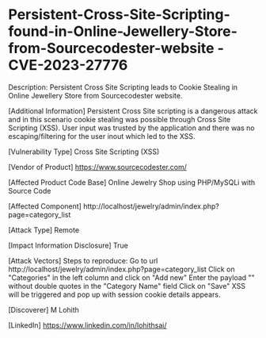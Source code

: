# Persistent-Cross-Site-Scripting-found-in-Online-Jewellery-Store-from-Sourcecodester-website - CVE-2023-27776

Description: Persistent Cross Site Scripting leads to Cookie Stealing in Online Jewellery Store from Sourcecodester website.

[Additional Information] Persistent Cross Site scripting is a dangerous attack and in this scenario cookie stealing was possible through Cross Site Scripting (XSS). User input was trusted by the application and there was no escaping/filtering for the user inout which led to the XSS.

[Vulnerability Type] Cross Site Scripting (XSS)

[Vendor of Product] https://www.sourcecodester.com/

[Affected Product Code Base] Online Jewelry Shop using PHP/MySQLi with Source Code

[Affected Component] http://localhost/jewelry/admin/index.php?page=category_list

[Attack Type] Remote

[Impact Information Disclosure] True

[Attack Vectors] Steps to reproduce: 
Go to url http://localhost/jewelry/admin/index.php?page=category_list 
Click on "Categories" in the left column and click on "Add new"
Enter the payload "<script>alert(document.cookie)</script>" without double quotes in the "Category Name" field 
Click on "Save" 
XSS will be triggered and pop up with session cookie details appears.

[Discoverer] M Lohith

[LinkedIn] https://www.linkedin.com/in/lohithsai/
